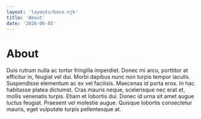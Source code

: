 ```yaml
---
layout: 'layouts/base.njk'
title: 'About'
date: '2020-06-05'
---
```


# About

Duis rutrum nulla ac tortor fringilla imperdiet. Donec mi arcu, porttitor at efficitur in, feugiat vel dui. Morbi dapibus nunc non turpis tempor iaculis. Suspendisse elementum ac ex vel facilisis. Maecenas id porta eros. In hac habitasse platea dictumst. Cras mauris neque, scelerisque nec erat et, mollis venenatis turpis. Etiam et lobortis dui. Donec id urna sit amet augue luctus feugiat. Praesent vel molestie augue. Quisque lobortis consectetur mauris, eget vulputate turpis pellentesque at.
